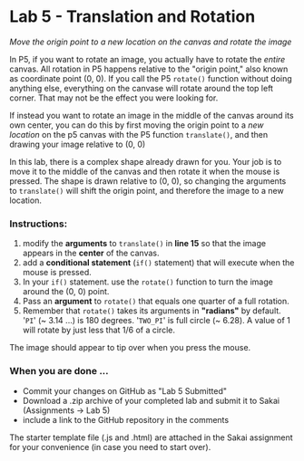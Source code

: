 	
# Lab 5 - Translation and Rotation

*Move the origin point to a new location on the canvas and rotate the image*

In P5, if you want to rotate an image, you actually have to rotate the *entire* canvas. All rotation in P5 happens relative to the "origin point," also known as coordinate point (0, 0). If you call the P5 ```rotate()``` function without doing anything else, everything on the canvase will rotate around the top left corner. That may not be the effect you were looking for.

If instead you want to rotate an image in the middle of the canvas around its own center, you can do this by first moving the origin point to a _new location_ on the p5 canvas with the P5 function ```translate()```, and then drawing your image relative to (0, 0)

In this lab, there is a complex shape already drawn for you. Your job is to move it to the middle of the canvas and then rotate it when the mouse is pressed. The shape is drawn relative to (0, 0), so changing the arguments to ```translate()``` will shift the origin point, and therefore the image to a new location.

### Instructions:

1. modify the **arguments** to ```translate()``` in **line 15** so that the image appears in the **center** of the canvas.
2. add a **conditional statement** (```if()``` statement) that will execute when the mouse is pressed.
3. In your ```if()``` statement. use the ```rotate()``` function to turn the image around the (0, 0) point.
4. Pass an **argument** to ```rotate()``` that equals one quarter of a full rotation.
5. Remember that ```rotate()``` takes its arguments in **"radians"** by default. '```PI```' (~ 3.14 ...) is 180 degrees. '```TWO_PI```' is full circle (~ 6.28). A value of 1 will rotate by just less that 1/6 of a circle.

The image should appear to tip over when you press the mouse.

### When you are done ...
* Commit your changes on GitHub as "Lab 5 Submitted"
* Download a .zip archive of your completed lab and submit it to Sakai (Assignments -> Lab 5) 
* include a link to the GitHub repository in the comments

The starter template file (.js and .html) are attached in the Sakai assignment for your convenience (in case you need to start over).
  